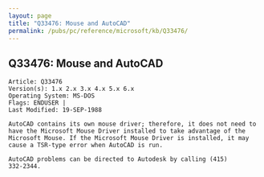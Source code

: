 ```yaml
---
layout: page
title: "Q33476: Mouse and AutoCAD"
permalink: /pubs/pc/reference/microsoft/kb/Q33476/
---
```


## Q33476: Mouse and AutoCAD

	Article: Q33476
	Version(s): 1.x 2.x 3.x 4.x 5.x 6.x
	Operating System: MS-DOS
	Flags: ENDUSER |
	Last Modified: 19-SEP-1988
	
	AutoCAD contains its own mouse driver; therefore, it does not need to
	have the Microsoft Mouse Driver installed to take advantage of the
	Microsoft Mouse. If the Microsoft Mouse Driver is installed, it may
	cause a TSR-type error when AutoCAD is run.
	
	AutoCAD problems can be directed to Autodesk by calling (415)
	332-2344.
